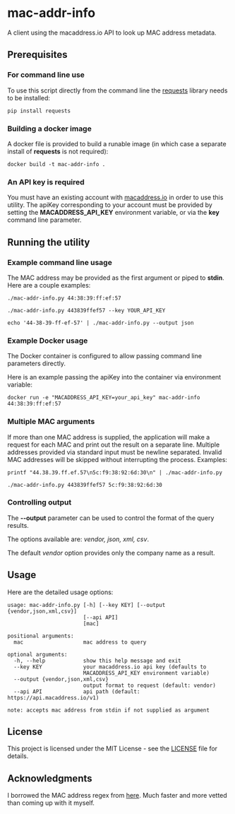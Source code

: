 # mac-addr-info
A client using the macaddress.io API to look up MAC address metadata.
## Prerequisites
### For command line use
To use this script directly from the command line the [requests](https://2.python-requests.org/en/master/) library needs to be installed:
```
pip install requests
```
### Building a docker image
A docker file is provided to build a runable image (in which case a separate install of **requests** is not required):
```
docker build -t mac-addr-info .
```
### An API key is required
You must have an existing account with [macaddress.io](https://macaddress.io/) in order to use this utility. 
The apiKey corresponding to your account must be provided by setting the **MACADDRESS_API_KEY** environment variable, or via the **key** command line parameter.
## Running the utility
### Example command line usage
The MAC address may be provided as the first argument or piped to **stdin**. Here are a couple examples:
```
./mac-addr-info.py 44:38:39:ff:ef:57

./mac-addr-info.py 443839ffef57 --key YOUR_API_KEY

echo '44-38-39-ff-ef-57' | ./mac-addr-info.py --output json
```
### Example Docker usage
The Docker container is configured to allow passing command line parameters directly.

Here is an example passing the apiKey into the container via environment variable: 

```
docker run -e "MACADDRESS_API_KEY=your_api_key" mac-addr-info 44:38:39:ff:ef:57
```
### Multiple MAC arguments
If more than one MAC address is supplied, the application will make a request for each MAC and print out the result on a separate line. Multiple addresses provided via standard input must be newline separated. Invalid MAC addresses will be skipped without interrupting the process.
Examples:
```
printf "44.38.39.ff.ef.57\n5c:f9:38:92:6d:30\n" | ./mac-addr-info.py

./mac-addr-info.py 443839ffef57 5c:f9:38:92:6d:30
```
### Controlling output
The **--output** parameter can be used to control the format of the query results.

The options available are: *vendor, json, xml, csv*.

The default *vendor* option provides only the company name as a result.
## Usage
Here are the detailed usage options:
```
usage: mac-addr-info.py [-h] [--key KEY] [--output {vendor,json,xml,csv}]
                        [--api API]
                        [mac]

positional arguments:
  mac                   mac address to query

optional arguments:
  -h, --help            show this help message and exit
  --key KEY             your macaddress.io api key (defaults to
                        MACADDRESS_API_KEY environment variable)
  --output {vendor,json,xml,csv}
                        output format to request (default: vendor)
  --api API             api path (default: https://api.macaddress.io/v1)

note: accepts mac address from stdin if not supplied as argument
```
## License
This project is licensed under the MIT License - see the [LICENSE](LICENSE) file for details.
## Acknowledgments
I borrowed the MAC address regex from [here](https://stackoverflow.com/a/7629690/3019685). Much faster and more vetted than coming up with it myself.
